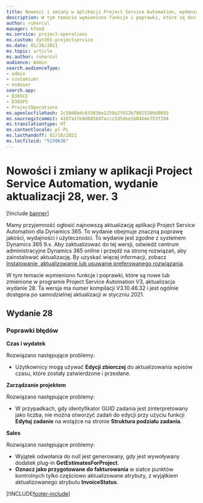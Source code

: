 ```yaml
---
title: Nowości i zmiany w aplikacji Project Service Automation, wydanie aktualizacji 28, wer. 3
description: W tym temacie wymieniono funkcje i poprawki, które są dostępne w aktualizacji Project Service Automation, wydanie 28, wersja 3.
author: ruhercul
manager: kfend
ms.service: project-operations
ms.custom: dyn365-projectservice
ms.date: 01/26/2021
ms.topic: article
ms.author: ruhercul
audience: Admin
search.audienceType:
- admin
- customizer
- enduser
search.app:
- D365CE
- D365PS
- ProjectOperations
ms.openlocfilehash: 2c50d6bdc033836e1259a2fd12b78015280d8093
ms.sourcegitcommit: 418fa1fe9d605b8faccc2d5dee1b04b4e753f194
ms.translationtype: HT
ms.contentlocale: pl-PL
ms.lasthandoff: 02/10/2021
ms.locfileid: "5150636"
---
```

# <a name="whats-new-or-changed-in-project-service-automation-update-release-28-v3"></a>Nowości i zmiany w aplikacji Project Service Automation, wydanie aktualizacji 28, wer. 3

[!include [banner](../includes/psa-now-project-operations.md)]

Mamy przyjemność ogłosić najnowszą aktualizację aplikacji Project Service Automation dla Dynamics 365. To wydanie obejmuje znaczną poprawę jakości, wydajności i użyteczności. To wydanie jest zgodne z systemem Dynamics 365 9.x. Aby zaktualizować do tej wersji, odwiedź centrum administracyjne Dynamics 365 online i przejdź na stronę rozwiązań, aby zainstalować aktualizację. By uzyskać więcej informacji, zobacz [Instalowanie, aktualizowanie lub usuwanie preferowanego rozwiązania](https://docs.microsoft.com/power-platform/admin/install-remove-preferred-solution).

W tym temacie wymieniono funkcje i poprawki, które są nowe lub zmienione w programie Project Service Automation V3, aktualizacja wydanie 28. Ta wersja ma numer kompilacji V3.10.46.32 i jest ogólnie dostępna po samodzielnej aktualizacji w styczniu 2021.

## <a name="update-release-28"></a>Wydanie 28

### <a name="bug-fixes"></a>Poprawki błędów

**Czas i wydatek**

Rozwiązano następujące problemy:

- Użytkownicy mogą używać **Edycji zbiorczej** do aktualizowania wpisów czasu, które zostały zatwierdzone i przesłane.

**Zarządzanie projektem**

Rozwiązano następujące problemy:

- W przypadkach, gdy identyfikator GUID zadania jest zinterpretowany jako liczba, nie można otworzyć zadań do edycji przy użyciu funkcji **Edytuj zadanie** na wstążce na stronie **Struktura podziału zadania**.

**Sales**

Rozwiązano następujące problemy:

- Wyjątek odwołania do null jest generowany, gdy jest wywoływany dodatek plug-in **GetEstimatesForProject**.
- **Oznacz jako przygotowane do fakturowania** w siatce punktów kontrolnych tylko częściowo aktualizowane atrybuty, z wyjątkiem aktualizowanego atrybutu **InvoiceStatus**.



[!INCLUDE[footer-include](../includes/footer-banner.md)]